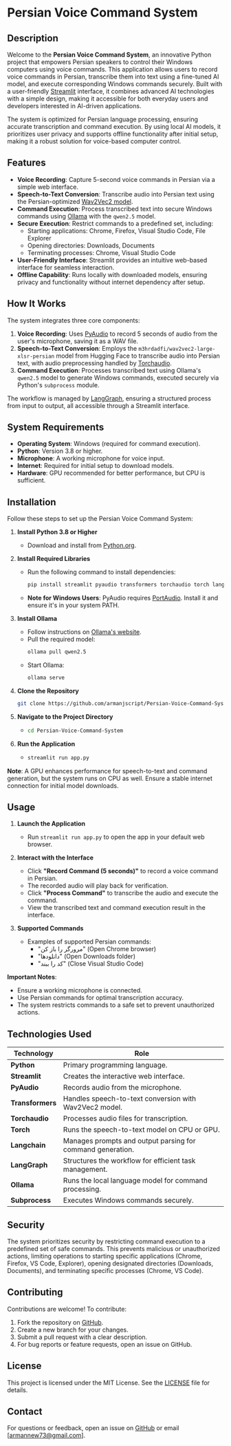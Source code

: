 # Persian Voice Command System

## Description

Welcome to the **Persian Voice Command System**, an innovative Python project that empowers Persian speakers to control their Windows computers using voice commands. This application allows users to record voice commands in Persian, transcribe them into text using a fine-tuned AI model, and execute corresponding Windows commands securely. Built with a user-friendly [Streamlit](https://streamlit.io/) interface, it combines advanced AI technologies with a simple design, making it accessible for both everyday users and developers interested in AI-driven applications.

The system is optimized for Persian language processing, ensuring accurate transcription and command execution. By using local AI models, it prioritizes user privacy and supports offline functionality after initial setup, making it a robust solution for voice-based computer control.

## Features

- **Voice Recording**: Capture 5-second voice commands in Persian via a simple web interface.
- **Speech-to-Text Conversion**: Transcribe audio into Persian text using the Persian-optimized [Wav2Vec2 model](https://huggingface.co/m3hrdadfi/wav2vec2-large-xlsr-persian).
- **Command Execution**: Process transcribed text into secure Windows commands using [Ollama](https://ollama.com/) with the `qwen2.5` model.
- **Secure Execution**: Restrict commands to a predefined set, including:
  - Starting applications: Chrome, Firefox, Visual Studio Code, File Explorer
  - Opening directories: Downloads, Documents
  - Terminating processes: Chrome, Visual Studio Code
- **User-Friendly Interface**: Streamlit provides an intuitive web-based interface for seamless interaction.
- **Offline Capability**: Runs locally with downloaded models, ensuring privacy and functionality without internet dependency after setup.

## How It Works

The system integrates three core components:

1. **Voice Recording**: Uses [PyAudio](https://people.csail.mit.edu/hubert/pyaudio/) to record 5 seconds of audio from the user's microphone, saving it as a WAV file.
2. **Speech-to-Text Conversion**: Employs the `m3hrdadfi/wav2vec2-large-xlsr-persian` model from Hugging Face to transcribe audio into Persian text, with audio preprocessing handled by [Torchaudio](https://pytorch.org/audio/stable/index.html).
3. **Command Execution**: Processes transcribed text using Ollama's `qwen2.5` model to generate Windows commands, executed securely via Python's `subprocess` module.

The workflow is managed by [LangGraph](https://langchain-ai.github.io/langgraph/), ensuring a structured process from input to output, all accessible through a Streamlit interface.

## System Requirements

- **Operating System**: Windows (required for command execution).
- **Python**: Version 3.8 or higher.
- **Microphone**: A working microphone for voice input.
- **Internet**: Required for initial setup to download models.
- **Hardware**: GPU recommended for better performance, but CPU is sufficient.

## Installation

Follow these steps to set up the Persian Voice Command System:

1. **Install Python 3.8 or Higher**
   - Download and install from [Python.org](https://www.python.org/downloads/).

2. **Install Required Libraries**
   - Run the following command to install dependencies:
     ```bash
     pip install streamlit pyaudio transformers torchaudio torch langchain-core langchain-ollama langgraph
     ```
   - **Note for Windows Users**: PyAudio requires [PortAudio](http://www.portaudio.com/download.html). Install it and ensure it's in your system PATH.

3. **Install Ollama**
   - Follow instructions on [Ollama's website](https://ollama.com/).
   - Pull the required model:
     ```bash
     ollama pull qwen2.5
     ```
   - Start Ollama:
     ```bash
     ollama serve
     ```

4. **Clone the Repository**
     ```bash
     git clone https://github.com/armanjscript/Persian-Voice-Command-System.git
     ```

5. **Navigate to the Project Directory**
   - ```bash
     cd Persian-Voice-Command-System
     ```

6. **Run the Application**
   - ```bash
     streamlit run app.py
     ```

**Note**: A GPU enhances performance for speech-to-text and command generation, but the system runs on CPU as well. Ensure a stable internet connection for initial model downloads.

## Usage

1. **Launch the Application**
   - Run `streamlit run app.py` to open the app in your default web browser.

2. **Interact with the Interface**
   - Click **"Record Command (5 seconds)"** to record a voice command in Persian.
   - The recorded audio will play back for verification.
   - Click **"Process Command"** to transcribe the audio and execute the command.
   - View the transcribed text and command execution result in the interface.

3. **Supported Commands**
   - Examples of supported Persian commands:
     - "مرورگر را باز کن" (Open Chrome browser)
     - "دانلودها" (Open Downloads folder)
     - "کد را ببند" (Close Visual Studio Code)

**Important Notes**:
- Ensure a working microphone is connected.
- Use Persian commands for optimal transcription accuracy.
- The system restricts commands to a safe set to prevent unauthorized actions.

## Technologies Used

| Technology       | Role                                                                 |
|------------------|----------------------------------------------------------------------|
| **Python**       | Primary programming language.                                        |
| **Streamlit**    | Creates the interactive web interface.                               |
| **PyAudio**      | Records audio from the microphone.                                   |
| **Transformers** | Handles speech-to-text conversion with Wav2Vec2 model.               |
| **Torchaudio**   | Processes audio files for transcription.                             |
| **Torch**        | Runs the speech-to-text model on CPU or GPU.                         |
| **Langchain**    | Manages prompts and output parsing for command generation.           |
| **LangGraph**    | Structures the workflow for efficient task management.               |
| **Ollama**       | Runs the local language model for command processing.                |
| **Subprocess**   | Executes Windows commands securely.                                  |

## Security

The system prioritizes security by restricting command execution to a predefined set of safe commands. This prevents malicious or unauthorized actions, limiting operations to starting specific applications (Chrome, Firefox, VS Code, Explorer), opening designated directories (Downloads, Documents), and terminating specific processes (Chrome, VS Code).

## Contributing

Contributions are welcome! To contribute:
1. Fork the repository on [GitHub](https://github.com/armanjscript).
2. Create a new branch for your changes.
3. Submit a pull request with a clear description.
4. For bug reports or feature requests, open an issue on GitHub.

## License

This project is licensed under the MIT License. See the [LICENSE](LICENSE) file for details.

## Contact

For questions or feedback, open an issue on [GitHub](https://github.com/armanjscript) or email [armannew73@gmail.com].
